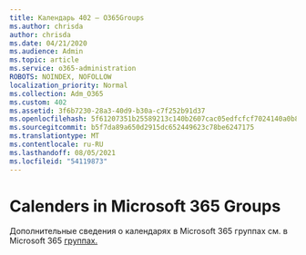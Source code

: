 ```yaml
---
title: Календарь 402 — O365Groups
ms.author: chrisda
author: chrisda
ms.date: 04/21/2020
ms.audience: Admin
ms.topic: article
ms.service: o365-administration
ROBOTS: NOINDEX, NOFOLLOW
localization_priority: Normal
ms.collection: Adm_O365
ms.custom: 402
ms.assetid: 3f6b7230-28a3-40d9-b30a-c7f252b91d37
ms.openlocfilehash: 5f61207351b25589213c140b2607cac05edfcfcf7024140a0b8e0619f5a32051
ms.sourcegitcommit: b5f7da89a650d2915dc652449623c78be6247175
ms.translationtype: MT
ms.contentlocale: ru-RU
ms.lasthandoff: 08/05/2021
ms.locfileid: "54119873"
---
```

# <a name="calenders-in-microsoft-365-groups"></a>Calenders in Microsoft 365 Groups

Дополнительные сведения о календарях в Microsoft 365 группах см. в Microsoft 365 [группах.](https://support.office.com/article/b565caa1-5c40-40ef-9915-60fdb2d97fa2.aspx)
